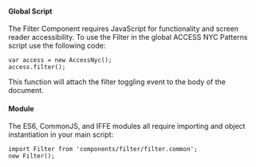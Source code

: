 #### Global Script

The Filter Component requires JavaScript for functionality and screen reader accessibility. To use the Filter in the global ACCESS NYC Patterns script use the following code:

    var access = new AccessNyc();
    access.filter();

This function will attach the filter toggling event to the body of the document.

#### Module

The ES6, CommonJS, and IFFE modules all require importing and object instantiation in your main script:

    import Filter from 'components/filter/filter.common';
    new Filter();